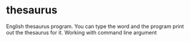 # thesaurus
English thesaurus program. You can type the word and the program print out the thesaurus for it. Working with command line argument 
